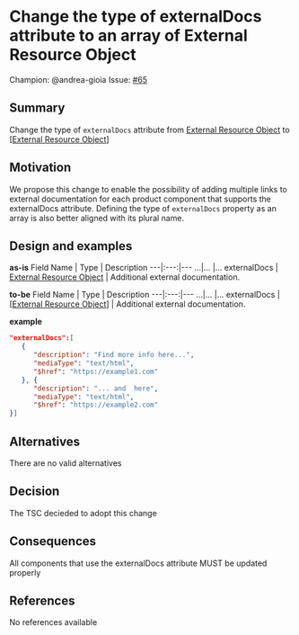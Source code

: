 # Change the type of externalDocs attribute to an array of External Resource Object

Champion: @andrea-gioia 
Issue: [#65](https://github.com/opendatamesh-initiative/odm-specification-dpdescriptor/issues/65)

## Summary

Change the type of `externalDocs` attribute from [External Resource Object](https://github.com/opendatamesh-initiative/odm-specification-dpdescriptor/blob/v1.0.0-dev/versions/1.0.0-DRAFT.md#externalResourceObject) to [[External Resource Object](https://github.com/opendatamesh-initiative/odm-specification-dpdescriptor/blob/v1.0.0-dev/versions/1.0.0-DRAFT.md#externalResourceObject)]


## Motivation

We propose this change to enable the possibility of adding multiple links to external documentation for each product component that supports the externalDocs attribute. Defining the type of `externalDocs` property as an array is also better aligned with its plural name.

## Design and examples

**as-is**
Field Name | Type | Description
---|:---:|---
<a name="dpdsX"></a>...|... |...
<a name="dpdsExternalDocumentation"></a>externalDocs | [External Resource Object](#externalResourceObject) | Additional external documentation.

**to-be**
Field Name | Type | Description
---|:---:|---
<a name="dpdsX"></a>...|... |...
<a name="dpdsExternalDocumentation"></a>externalDocs | [[External Resource Object](#externalResourceObject)] | Additional external documentation.

**example**
```json
"externalDocs":[
   {
      "description": "Find more info here...",
      "mediaType": "text/html",
      "$href": "https://example1.com"
   }, {
      "description": "... and  here",
      "mediaType": "text/html",
      "$href": "https://example2.com"
}]
```


## Alternatives

There are no valid alternatives

## Decision

The TSC decieded to adopt this change

## Consequences

All components that use the externalDocs attribute MUST be updated properly

## References

No references available
